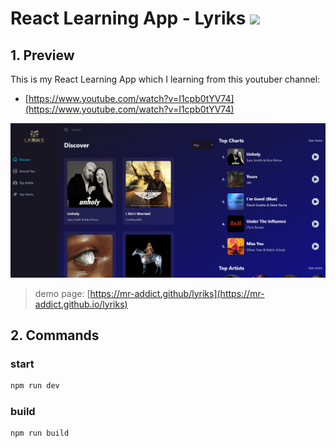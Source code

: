 <h1>React Learning App - Lyriks <img src="https://github.com/MR-Addict/lyriks/actions/workflows/pages.yml/badge.svg?branch=main"/>
</h1>

## 1. Preview

This is my React Learning App which I learning from this youtuber channel:

- [https://www.youtube.com/watch?v=I1cpb0tYV74](https://www.youtube.com/watch?v=I1cpb0tYV74)

![preview](images/preview.png)

> demo page: [https://mr-addict.github/lyriks](https://mr-addict.github.io/lyriks)

## 2. Commands

### start

```bash
npm run dev
```

### build

```bash
npm run build 
```

